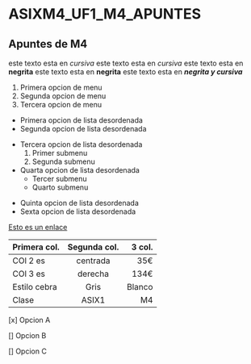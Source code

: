 # ASIXM4_UF1_M4_APUNTES

## Apuntes de M4

este texto esta en *cursiva*
este texto esta en _cursiva_
este texto esta en **negrita**
este texto esta en __negrita__
este texto esta en _**negrita y cursiva**_

1. Primera opcion de menu
2. Segunda opcion de menu
3. Tercera opcion de menu

* Primera opcion de lista desordenada
* Segunda opcion de lista desordenada
- Tercera opcion de lista desordenada
    1. Primer submenu
    2. Segunda submenu
- Quarta opcion de lista desordenada
    * Tercer submenu
    * Quarto submenu
+ Quinta opcion de lista desordenada
+ Sexta opcion de lista desordenada

[Esto es un enlace](http://joan23.fje.edu "Enlace a la web del cole")


|Primera col.|Segunda col.|3 col.|
|---------------|:-------------:|---------:|
|COl 2 es|centrada|35€|
|COl 3 es|derecha|134€|
|Estilo cebra|Gris|Blanco|
|Clase|ASIX1|M4|

[x] Opcion A

[] Opcion B

[] Opcion C